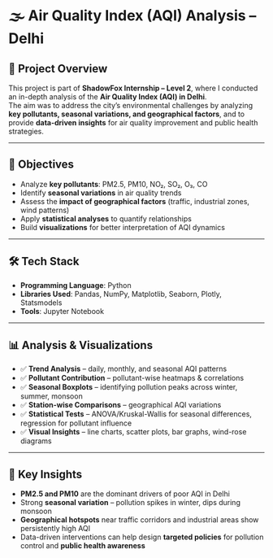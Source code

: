 # 🌫️ Air Quality Index (AQI) Analysis – Delhi  

## 📌 Project Overview  
This project is part of **ShadowFox Internship – Level 2**, where I conducted an in-depth analysis of the **Air Quality Index (AQI) in Delhi**.  
The aim was to address the city’s environmental challenges by analyzing **key pollutants, seasonal variations, and geographical factors**, and to provide **data-driven insights** for air quality improvement and public health strategies.  

---

## 🎯 Objectives  
- Analyze **key pollutants**: PM2.5, PM10, NO₂, SO₂, O₃, CO  
- Identify **seasonal variations** in air quality trends  
- Assess the **impact of geographical factors** (traffic, industrial zones, wind patterns)  
- Apply **statistical analyses** to quantify relationships  
- Build **visualizations** for better interpretation of AQI dynamics  

---

## 🛠️ Tech Stack  
- **Programming Language**: Python  
- **Libraries Used**: Pandas, NumPy, Matplotlib, Seaborn, Plotly, Statsmodels  
- **Tools**: Jupyter Notebook  

---

## 📊 Analysis & Visualizations  
- ✅ **Trend Analysis** – daily, monthly, and seasonal AQI patterns  
- ✅ **Pollutant Contribution** – pollutant-wise heatmaps & correlations  
- ✅ **Seasonal Boxplots** – identifying pollution peaks across winter, summer, monsoon  
- ✅ **Station-wise Comparisons** – geographical AQI variations  
- ✅ **Statistical Tests** – ANOVA/Kruskal-Wallis for seasonal differences, regression for pollutant influence  
- ✅ **Visual Insights** – line charts, scatter plots, bar graphs, wind-rose diagrams  

---

## 🔑 Key Insights  
- **PM2.5 and PM10** are the dominant drivers of poor AQI in Delhi  
- Strong **seasonal variation** – pollution spikes in winter, dips during monsoon  
- **Geographical hotspots** near traffic corridors and industrial areas show persistently high AQI  
- Data-driven interventions can help design **targeted policies** for pollution control and **public health awareness**  
